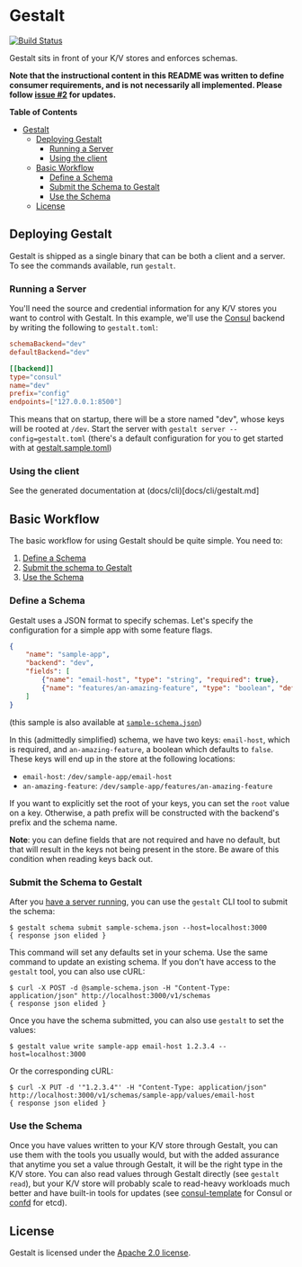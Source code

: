 # Gestalt

[![Build Status](https://travis-ci.org/asteris-llc/gestalt.svg)](https://travis-ci.org/asteris-llc/gestalt)

Gestalt sits in front of your K/V stores and enforces schemas.

**Note that the instructional content in this README was written to define
consumer requirements, and is not necessarily all implemented. Please follow
[issue #2](https://github.com/asteris-llc/gestalt/issues/2) for updates.**

<!-- markdown-toc start - Don't edit this section. Run M-x markdown-toc-generate-toc again -->
**Table of Contents**

- [Gestalt](#gestalt)
    - [Deploying Gestalt](#deploying-gestalt)
        - [Running a Server](#running-a-server)
        - [Using the client](#using-the-client)
    - [Basic Workflow](#basic-workflow)
        - [Define a Schema](#define-a-schema)
        - [Submit the Schema to Gestalt](#submit-the-schema-to-gestalt)
        - [Use the Schema](#use-the-schema)
    - [License](#license)

<!-- markdown-toc end -->

## Deploying Gestalt

Gestalt is shipped as a single binary that can be both a client and a server. To
see the commands available, run `gestalt`.

### Running a Server

You'll need the source and credential information for any K/V stores you want to
control with Gestalt. In this example, we'll use the [Consul](https://consul.io)
backend by writing the following to `gestalt.toml`:

```toml
schemaBackend="dev"
defaultBackend="dev"

[[backend]]
type="consul"
name="dev"
prefix="config"
endpoints=["127.0.0.1:8500"]
```

This means that on startup, there will be a store named "dev", whose keys will
be rooted at `/dev`. Start the server with `gestalt server
--config=gestalt.toml` (there's a default configuration for you to get started
with at [gestalt.sample.toml](gestalt.sample.toml))

### Using the client

See the generated documentation at (docs/cli)[docs/cli/gestalt.md]

## Basic Workflow

The basic workflow for using Gestalt should be quite simple. You need to:

1. [Define a Schema](#define-a-schema)
2. [Submit the schema to Gestalt](#submit-the-schema-to-gestalt)
3. [Use the Schema](#use-the-schema)

### Define a Schema

Gestalt uses a JSON format to specify schemas. Let's specify the configuration
for a simple app with some feature flags.

```json
{
    "name": "sample-app",
    "backend": "dev",
    "fields": [
        {"name": "email-host", "type": "string", "required": true},
        {"name": "features/an-amazing-feature", "type": "boolean", "default": false}
    ]
}
```

(this sample is also available at [`sample-schema.json`](sample-schema.json))

In this (admittedly simplified) schema, we have two keys: `email-host`, which is
required, and `an-amazing-feature`, a boolean which defaults to `false`. These
keys will end up in the store at the following locations:

- `email-host`: `/dev/sample-app/email-host`
- `an-amazing-feature`: `/dev/sample-app/features/an-amazing-feature`

If you want to explicitly set the root of your keys, you can set the `root`
value on a key. Otherwise, a path prefix will be constructed with the backend's
prefix and the schema name.

**Note**: you can define fields that are not required and have no default, but
that will result in the keys not being present in the store. Be aware of this
condition when reading keys back out.

### Submit the Schema to Gestalt

After you [have a server running](#running-a-server), you can use the `gestalt`
CLI tool to submit the schema:

    $ gestalt schema submit sample-schema.json --host=localhost:3000
    { response json elided }

This command will set any defaults set in your schema. Use the same command to
update an existing schema. If you don't have access to the `gestalt` tool, you
can also use cURL:

    $ curl -X POST -d @sample-schema.json -H "Content-Type: application/json" http://localhost:3000/v1/schemas
    { response json elided }

Once you have the schema submitted, you can also use `gestalt` to set the values:

    $ gestalt value write sample-app email-host 1.2.3.4 --host=localhost:3000

Or the corresponding cURL:

    $ curl -X PUT -d '"1.2.3.4"' -H "Content-Type: application/json" http://localhost:3000/v1/schemas/sample-app/values/email-host
    { response json elided }

### Use the Schema

Once you have values written to your K/V store through Gestalt, you can use them
with the tools you usually would, but with the added assurance that anytime you
set a value through Gestalt, it will be the right type in the K/V store. You can
also read values through Gestalt directly (see `gestalt read`), but your K/V
store will probably scale to read-heavy workloads much better and have built-in
tools for updates (see
[consul-template](https://github.com/hashicorp/consul-template) for Consul or
[confd](https://github.com/kelseyhightower/confd) for etcd).

## License

Gestalt is licensed under the [Apache 2.0 license](LICENSE).
